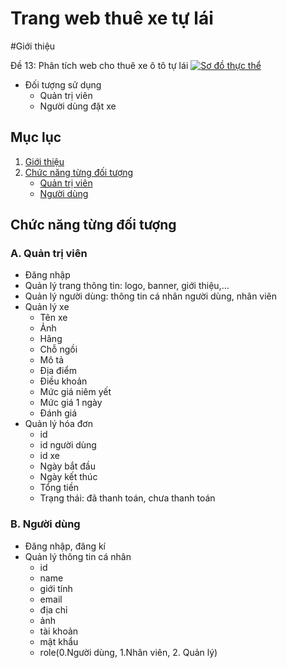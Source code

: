 # Trang web thuê xe tự lái

#Giới thiệu

Đề 13: Phân tích web cho thuê xe ô tô tự lái
[![Sơ đồ thực thể](https://app.diagrams.net/images/favicon-32x32.png)](https://drive.google.com/file/d/1jYtZcnhptKfiRMTN0OnewkmpCINyiXx7/view?usp=sharing)

- Đối tượng sử dụng
    + Quản trị viên
    + Người dùng đặt xe
    
## Mục lục

  1. [Giới thiệu](#giới-thiệu)
  2. [Chức năng từng đối tượng](#chức-năng-từng-đối-tượng)    
     + [Quản trị viên](#quản-trị-viên)
     + [Người dùng](#người-dùng)
 
## Chức năng từng đối tượng
### A. Quản trị viên
- Đăng nhập
- Quản lý trang thông tin: logo, banner, giới thiệu,…
- Quản lý người dùng: thông tin cá nhân người dùng, nhân viên
- Quản lý xe
    + Tên xe
    + Ảnh
    + Hãng
    + Chỗ ngồi
    + Mô tả
    + Địa điểm
    + Điều khoản
    + Mức giá niêm yết
    + Mức giá 1 ngày
    + Đánh giá
- Quản lý hóa đơn
    + id
    + id người dùng
    + id xe
    + Ngày bắt đầu
    + Ngày kết thúc
    + Tổng tiền
    + Trạng thái: đã thanh toán, chưa thanh toán

### B. Người dùng
- Đăng nhập, đăng kí
- Quản lý thông tin cá nhân
    + id
    + name
    + giới tính
    + email 
    + địa chỉ
    + ảnh
    + tài khoản
    + mật khẩu
    + role(0.Người dùng, 1.Nhân viên, 2. Quản lý) 

